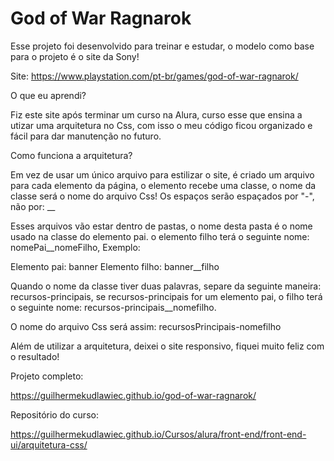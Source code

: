 # God of War Ragnarok

Esse projeto foi desenvolvido para treinar e estudar, o modelo como base para o projeto é o site da Sony!

Site: https://www.playstation.com/pt-br/games/god-of-war-ragnarok/

O que eu aprendi?

Fiz este site após terminar um curso na Alura, curso esse que ensina a utizar uma arquitetura no Css, com isso o meu código ficou organizado e fácil para dar manutenção no futuro.

Como funciona a arquitetura?

Em vez de usar um único arquivo para estilizar o site, é criado um arquivo para cada elemento da página, o elemento recebe uma classe, o nome da classe será o nome do arquivo Css! Os espaços serão espaçados por "-", não por: __ 

Esses arquivos vão estar dentro de pastas, o nome desta pasta é o nome usado na classe do elemento pai. o elemento filho terá o seguinte nome: nomePai__nomeFilho, Exemplo:

Elemento pai: banner
Elemento filho: banner__filho

Quando o nome da classe tiver duas palavras, separe da seguinte maneira: recursos-principais, se recursos-principais for um elemento pai, o filho terá o seguinte nome: recursos-principais__nomefilho.

O nome do arquivo Css será assim: recursosPrincipais-nomefilho

Além de utilizar a arquitetura, deixei o site responsivo, fiquei muito feliz com o resultado!

Projeto completo: 

https://guilhermekudlawiec.github.io/god-of-war-ragnarok/

Repositório do curso: 

https://guilhermekudlawiec.github.io/Cursos/alura/front-end/front-end-ui/arquitetura-css/